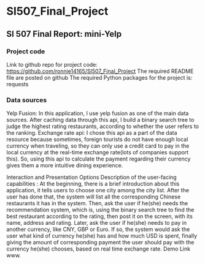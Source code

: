 # SI507_Final_Project
## SI 507 Final Report: mini-Yelp

### Project code
Link to github repo for project code: https://github.com/ronnie14165/SI507_Final_Project
The required README file are posted on github
The required Python packages for the project is: requests

### Data sources
Yelp Fusion: In this application, I use yelp fusion as one of the main data sources. After caching data through this api, I build a binary search tree to judge the highest rating restaurants, according to whether the user refers to the ranking. 
Exchange rate api: I chose this api as a part of the data resource because sometimes, foreign tourists do not have enough local currency when traveling, so they can only use a credit card to pay in the local currency at the real-time exchange rate(lots of companies support this). So, using this api to calculate the payment regarding their currency gives them a more intuitive dining experience.



Interaction and Presentation Options
Description of the user-facing capabilities : At the beginning, there is a brief introduction about this application, it tells users to choose one city among the city list. After the user has done that, the system will list all the corresponding Chinese restaurants it has in the system. Then, ask the user if he(she) needs the recommendation system, which is, using the binary search tree to find the best restaurant according to the rating, then post it on the screen, with its name, address and rating. Later, ask the user if he(she) needs to pay in another currency, like CNY, GBP or Euro. If so, the system would ask the user what kind of currency he(she) has and how much USD is spent, finally giving the amount of corresponding payment the user should pay with the currency he(she) chooses, based on real time exchange rate.
Demo Link
www.


